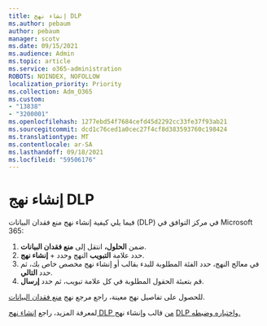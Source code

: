 ```yaml
---
title: إنشاء نهج DLP
ms.author: pebaum
author: pebaum
manager: scotv
ms.date: 09/15/2021
ms.audience: Admin
ms.topic: article
ms.service: o365-administration
ROBOTS: NOINDEX, NOFOLLOW
localization_priority: Priority
ms.collection: Adm_O365
ms.custom:
- "13838"
- "3200001"
ms.openlocfilehash: 1277ebd54f7684cefd45d2292cc33fe37f93ab21
ms.sourcegitcommit: dcd1c76ced1a0cec27f4cf8d383593760c198424
ms.translationtype: MT
ms.contentlocale: ar-SA
ms.lasthandoff: 09/18/2021
ms.locfileid: "59506176"
---
```

# <a name="create-dlp-policy"></a>إنشاء نهج DLP

فيما يلي كيفية إنشاء نهج منع فقدان البيانات (DLP) في مركز التوافق في Microsoft 365:

1. ضمن **الحلول،** انتقل إلى **منع فقدان البيانات**.
1. حدد علامة **التبويب** النهج وحدد + **إنشاء نهج**.   
1. في معالج النهج، حدد الفئة المطلوبة للبدء بقالب أو إنشاء نهج مخصص خاص بك، ثم حدد **التالي**.
1. قم بتعبئة الحقول المطلوبة في كل علامة تبويب، ثم حدد **إرسال**.

للحصول على تفاصيل نهج معينة، راجع مرجع نهج [منع فقدان البيانات](https://docs.microsoft.com/microsoft-365/compliance/dlp-policy-reference).

لمعرفة المزيد، راجع [إنشاء نهج DLP من](https://docs.microsoft.com/microsoft-365/compliance/create-a-dlp-policy-from-a-template) قالب وإنشاء نهج [DLP واختباره وضبطه.](https://docs.microsoft.com/microsoft-365/compliance/create-test-tune-dlp-policy)